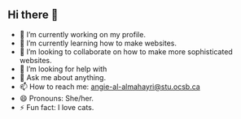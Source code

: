 ## Hi there 👋

- 🔭 I’m currently working on my profile.
- 🌱 I’m currently learning how to make websites.
- 👯 I’m looking to collaborate on how to make more sophisticated websites.
- 🤔 I’m looking for help with 
- 💬 Ask me about anything.
- 📫 How to reach me: angie-al-almahayri@stu.ocsb.ca
- 😄 Pronouns: She/her.
- ⚡ Fun fact: I love cats.
